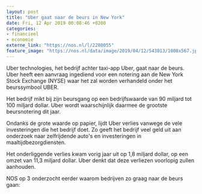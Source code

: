 ```yaml
---
layout: post
title: "Uber gaat naar de beurs in New York"
date: Fri, 12 Apr 2019 00:08:46 +0200
categories: 
- financieel 
- economie 
externe_link: "https://nos.nl/l/2280055"
feature_image: "https://nos.nl/data/image/2019/04/12/543013/1008x567.jpg"
---
```


<p>Uber technologies, het bedrijf achter taxi-app Uber, gaat naar de beurs. Uber heeft een aanvraag ingediend voor een notering aan de New York Stock Exchange (NYSE) waar het zal worden verhandeld onder het beurssymbool UBER.</p>
<p>Het bedrijf mikt bij zijn beursgang op een bedrijfswaarde van 90 miljard tot 100 miljard dollar. Uber wordt waarschijnlijk daarmee de grootste beursnotering dit jaar.</p>
<p>Ondanks de grote waarde op papier, lijdt Uber verlies vanwege de vele investeringen die het bedrijf doet. Zo geeft het bedrijf veel geld uit aan onderzoek naar zelfrijdende auto's en investeringen in maaltijdbezorgdiensten.</p>
<p>Het onderliggende verlies kwam vorig jaar uit op 1,8 miljard dollar, op een omzet van 11,3 miljard dollar. Uber denkt dat deze verliezen voorlopig zullen aanhouden.</p>
<p>NOS op 3 onderzocht eerder waarom bedrijven zo graag naar de beurs gaan:</p>
